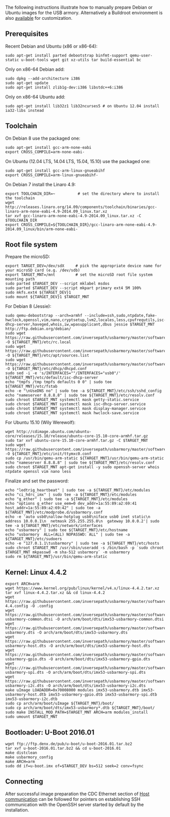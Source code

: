 The following instructions illustrate how to manually prepare Debian or Ubuntu images for the USB armory. Alternatively a Buildroot environment is also [available](https://github.com/inversepath/usbarmory/tree/master/software/buildroot) for customization.

Prerequisites
-------------

Recent Debian and Ubuntu (x86 or x86-64):
```
sudo apt-get install parted debootstrap binfmt-support qemu-user-static u-boot-tools wget git xz-utils tar build-essential bc
```

Only on x86-64 Debian add:
```
sudo dpkg --add-architecture i386
sudo apt-get update
sudo apt-get install zlib1g-dev:i386 libstdc++6:i386
```

Only on x86-64 Ubuntu add:
```
sudo apt-get install lib32z1 lib32ncurses5 # on Ubuntu 12.04 install ia32-libs instead
```

Toolchain
---------

On Debian 8 use the packaged one:
```
sudo apt-get install gcc-arm-none-eabi
export CROSS_COMPILE=arm-none-eabi-
```

On Ubuntu (12.04 LTS, 14.04 LTS, 15.04, 15.10) use the packaged one:
```
sudo apt-get install gcc-arm-linux-gnueabihf
export CROSS_COMPILE=arm-linux-gnueabihf-
```

On Debian 7 install the Linaro 4.9:
```
export TOOLCHAIN_DIR=~          # set the directory where to install the toolchain
wget http://releases.linaro.org/14.09/components/toolchain/binaries/gcc-linaro-arm-none-eabi-4.9-2014.09_linux.tar.xz
tar xvf gcc-linaro-arm-none-eabi-4.9-2014.09_linux.tar.xz -C $TOOLCHAIN_DIR
export CROSS_COMPILE=${TOOLCHAIN_DIR}/gcc-linaro-arm-none-eabi-4.9-2014.09_linux/bin/arm-none-eabi-
```

Root file system
----------------

Prepare the microSD:
```
export TARGET_DEV=/dev/sdX     # pick the appropriate device name for your microSD card (e.g. /dev/sdb)
export TARGET_MNT=/mnt         # set the microSD root file system mounting path
sudo parted $TARGET_DEV --script mklabel msdos
sudo parted $TARGET_DEV --script mkpart primary ext4 5M 100%
sudo mkfs.ext4 ${TARGET_DEV}1
sudo mount ${TARGET_DEV}1 $TARGET_MNT
```

For Debian 8 (Jessie):
```
sudo qemu-debootstrap --arch=armhf --include=ssh,sudo,ntpdate,fake-hwclock,openssl,vim,nano,cryptsetup,lvm2,locales,less,cpufrequtils,isc-dhcp-server,haveged,whois,iw,wpasupplicant,dbus jessie $TARGET_MNT http://ftp.debian.org/debian/
sudo wget https://raw.githubusercontent.com/inversepath/usbarmory/master/software/debian_conf/rc.local -O ${TARGET_MNT}/etc/rc.local
sudo wget https://raw.githubusercontent.com/inversepath/usbarmory/master/software/debian_conf/sources.list -O ${TARGET_MNT}/etc/apt/sources.list
sudo wget https://raw.githubusercontent.com/inversepath/usbarmory/master/software/debian_conf/dhcpd.conf -O ${TARGET_MNT}/etc/dhcp/dhcpd.conf
sudo sed -i -e 's/INTERFACES=""/INTERFACES="usb0"/' ${TARGET_MNT}/etc/default/isc-dhcp-server
echo "tmpfs /tmp tmpfs defaults 0 0" | sudo tee ${TARGET_MNT}/etc/fstab
echo -e "\nUseDNS no" | sudo tee -a ${TARGET_MNT}/etc/ssh/sshd_config
echo "nameserver 8.8.8.8" | sudo tee ${TARGET_MNT}/etc/resolv.conf
sudo chroot $TARGET_MNT systemctl mask getty-static.service
sudo chroot $TARGET_MNT systemctl mask isc-dhcp-server.service
sudo chroot $TARGET_MNT systemctl mask display-manager.service
sudo chroot $TARGET_MNT systemctl mask hwclock-save.service
```

For Ubuntu 15.10 (Wily Werewolf):
```
wget http://cdimage.ubuntu.com/ubuntu-core/releases/15.10/release/ubuntu-core-15.10-core-armhf.tar.gz
sudo tar xvf ubuntu-core-15.10-core-armhf.tar.gz -C $TARGET_MNT
sudo wget https://raw.githubusercontent.com/inversepath/usbarmory/master/software/ubuntu_conf/ttymxc0.conf -O ${TARGET_MNT}/etc/init/ttymxc0.conf
sudo cp /usr/bin/qemu-arm-static ${TARGET_MNT}/usr/bin/qemu-arm-static
echo "nameserver 8.8.8.8" | sudo tee ${TARGET_MNT}/etc/resolv.conf
sudo chroot $TARGET_MNT apt-get install -y sudo openssh-server whois ntpdate openssl vim nano less
```

Finalize and set the password:
```
echo "ledtrig_heartbeat" | sudo tee -a ${TARGET_MNT}/etc/modules
echo "ci_hdrc_imx" | sudo tee -a ${TARGET_MNT}/etc/modules
echo "g_ether" | sudo tee -a ${TARGET_MNT}/etc/modules
echo "options g_ether use_eem=0 dev_addr=1a:55:89:a2:69:41 host_addr=1a:55:89:a2:69:42" | sudo tee -a ${TARGET_MNT}/etc/modprobe.d/usbarmory.conf
echo -e 'auto usb0\nallow-hotplug usb0\niface usb0 inet static\n  address 10.0.0.1\n  netmask 255.255.255.0\n  gateway 10.0.0.2'| sudo tee -a ${TARGET_MNT}/etc/network/interfaces
echo "usbarmory" | sudo tee ${TARGET_MNT}/etc/hostname
echo "usbarmory  ALL=(ALL) NOPASSWD: ALL" | sudo tee -a ${TARGET_MNT}/etc/sudoers
echo -e "127.0.1.1\tusbarmory" | sudo tee -a ${TARGET_MNT}/etc/hosts
sudo chroot $TARGET_MNT /usr/sbin/useradd -s /bin/bash -p `sudo chroot $TARGET_MNT mkpasswd -m sha-512 usbarmory` -m usbarmory
sudo rm ${TARGET_MNT}/usr/bin/qemu-arm-static
```

Kernel: Linux 4.4.2
-------------------

```
export ARCH=arm
wget https://www.kernel.org/pub/linux/kernel/v4.x/linux-4.4.2.tar.xz
tar xvf linux-4.4.2.tar.xz && cd linux-4.4.2
wget https://raw.githubusercontent.com/inversepath/usbarmory/master/software/kernel_conf/usbarmory_linux-4.4.config -O .config
wget https://raw.githubusercontent.com/inversepath/usbarmory/master/software/kernel_conf/imx53-usbarmory-common.dtsi -O arch/arm/boot/dts/imx53-usbarmory-common.dtsi
wget https://raw.githubusercontent.com/inversepath/usbarmory/master/software/kernel_conf/imx53-usbarmory.dts -O arch/arm/boot/dts/imx53-usbarmory.dts
wget https://raw.githubusercontent.com/inversepath/usbarmory/master/software/kernel_conf/imx53-usbarmory-host.dts -O arch/arm/boot/dts/imx53-usbarmory-host.dts
wget https://raw.githubusercontent.com/inversepath/usbarmory/master/software/kernel_conf/imx53-usbarmory-gpio.dts -O arch/arm/boot/dts/imx53-usbarmory-gpio.dts
wget https://raw.githubusercontent.com/inversepath/usbarmory/master/software/kernel_conf/imx53-usbarmory-spi.dts -O arch/arm/boot/dts/imx53-usbarmory-spi.dts
wget https://raw.githubusercontent.com/inversepath/usbarmory/master/software/kernel_conf/imx53-usbarmory-i2c.dts -O arch/arm/boot/dts/imx53-usbarmory-i2c.dts
make uImage LOADADDR=0x70008000 modules imx53-usbarmory.dtb imx53-usbarmory-host.dtb imx53-usbarmory-gpio.dtb imx53-usbarmory-spi.dtb imx53-usbarmory-i2c.dtb
sudo cp arch/arm/boot/uImage ${TARGET_MNT}/boot/
sudo cp arch/arm/boot/dts/imx53-usbarmory*.dtb ${TARGET_MNT}/boot/
sudo make INSTALL_MOD_PATH=$TARGET_MNT ARCH=arm modules_install
sudo umount $TARGET_MNT
```

Bootloader: U-Boot 2016.01
--------------------------

```
wget ftp://ftp.denx.de/pub/u-boot/u-boot-2016.01.tar.bz2
tar xvf u-boot-2016.01.tar.bz2 && cd u-boot-2016.01
make distclean
make usbarmory_config
make ARCH=arm
sudo dd if=u-boot.imx of=$TARGET_DEV bs=512 seek=2 conv=fsync
```

Connecting
----------

After successful image preparation the CDC Ethernet section of [Host communication](https://github.com/inversepath/usbarmory/wiki/Host-communication) can be followed for pointers on establishing SSH communication with the OpenSSH server started by default by the installation.
